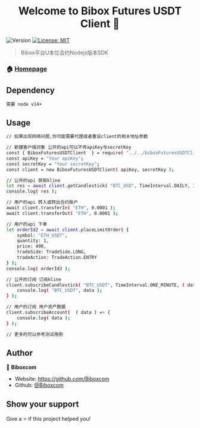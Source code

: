 
<h1 align="center">Welcome to Bibox Futures USDT Client 👋</h1>
<p>
  <img alt="Version" src="https://img.shields.io/badge/version-v1.0.0-blue.svg?cacheSeconds=2592000" />
  <a href="#" target="_blank">
    <img alt="License: MIT" src="https://img.shields.io/badge/License-MIT-yellow.svg" />
  </a>
</p>

> Bibox平台U本位合约Nodejs版本SDK

### 🏠 [Homepage](https://futures.bibox.me/zh/futures)

## Dependency

```sh
需要 node v14+
```

## Usage

```sh
// 如果出现网络问题,你可能需要代理或者重设client的相关地址参数

// 新建客户端对象 公开的api可以不传apiKey与secretKey
const { BiboxFuturesUSDTClient  } = require( "../../biboxFuturesUSDTClient" );
const apiKey = "Your apiKey";
const secretKey = "Your secretKey";
const client = new BiboxFuturesUSDTClient( apiKey, secretKey );

// 公开的api 获取kline
let res = await client.getCandlestick( "BTC_USD", TimeInterval.DAILY, 10 );
console.log( res );

// 用户的api 转入或转出合约账户
await client.transferIn( "ETH", 0.0001 );
await client.transferOut( "ETH", 0.0001 );

// 用户的api 下单
let orderId2 = await client.placeLimitOrder( {
    symbol: "ETH_USDT",
    quantity: 1,
    price: 490,
    tradeSide: TradeSide.LONG,
    tradeAction: TradeAction.ENTRY
} );
console.log( orderId2 );

// 公开的订阅 订阅kline
client.subscribeCandlestick( "BTC_USDT", TimeInterval.ONE_MINUTE, ( data ) => {
    console.log( "BTC_USDT", data );
} );

// 用户的订阅 用户资产数据
client.subscribeAccount(  ( data ) => {
    console.log( data );
} );

// 更多的可以参考测试用例
```

## Author

👤 **Biboxcom**

* Website: https://github.com/Biboxcom
* Github: [@Biboxcom](https://github.com/Biboxcom)

## Show your support

Give a ⭐️ if this project helped you!


